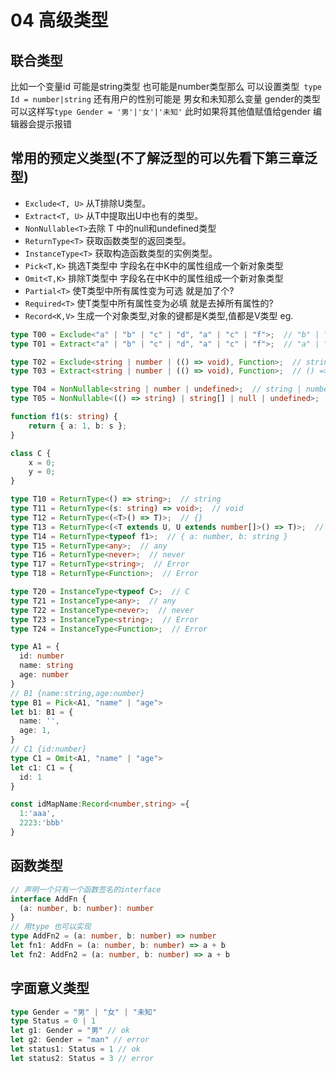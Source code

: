 # 04 高级类型

## 联合类型

比如一个变量id 可能是string类型 也可能是number类型那么 可以设置类型``` type Id = number|string```
还有用户的性别可能是 男女和未知那么变量 gender的类型 可以这样写```type Gender = '男'|'女'|'未知'``` 此时如果将其他值赋值给gender 编辑器会提示报错

## 常用的预定义类型(不了解泛型的可以先看下第三章泛型)
* ```Exclude<T, U>``` 从T排除U类型。
* ```Extract<T, U>``` 从T中提取出U中也有的类型。
* ```NonNullable<T>```去除 T 中的null和undefined类型
* ```ReturnType<T>``` 获取函数类型的返回类型。
* ```InstanceType<T>``` 获取构造函数类型的实例类型。
* ```Pick<T,K>``` 挑选T类型中 字段名在中K中的属性组成一个新对象类型
* ```Omit<T,K>``` 排除T类型中 字段名在中K中的属性组成一个新对象类型
* ```Partial<T>``` 使T类型中所有属性变为可选 就是加了个?
* ```Required<T>``` 使T类型中所有属性变为必填 就是去掉所有属性的?
* ```Record<K,V>``` 生成一个对象类型,对象的键都是K类型,值都是V类型
eg.
```typescript
type T00 = Exclude<"a" | "b" | "c" | "d", "a" | "c" | "f">;  // "b" | "d"
type T01 = Extract<"a" | "b" | "c" | "d", "a" | "c" | "f">;  // "a" | "c"

type T02 = Exclude<string | number | (() => void), Function>;  // string | number
type T03 = Extract<string | number | (() => void), Function>;  // () => void

type T04 = NonNullable<string | number | undefined>;  // string | number
type T05 = NonNullable<(() => string) | string[] | null | undefined>;  // (() => string) | string[]

function f1(s: string) {
    return { a: 1, b: s };
}

class C {
    x = 0;
    y = 0;
}

type T10 = ReturnType<() => string>;  // string
type T11 = ReturnType<(s: string) => void>;  // void
type T12 = ReturnType<(<T>() => T)>;  // {}
type T13 = ReturnType<(<T extends U, U extends number[]>() => T)>;  // number[]
type T14 = ReturnType<typeof f1>;  // { a: number, b: string }
type T15 = ReturnType<any>;  // any
type T16 = ReturnType<never>;  // never
type T17 = ReturnType<string>;  // Error
type T18 = ReturnType<Function>;  // Error

type T20 = InstanceType<typeof C>;  // C
type T21 = InstanceType<any>;  // any
type T22 = InstanceType<never>;  // never
type T23 = InstanceType<string>;  // Error
type T24 = InstanceType<Function>;  // Error

type A1 = {
  id: number
  name: string
  age: number
}
// B1 {name:string,age:number}
type B1 = Pick<A1, "name" | "age">
let b1: B1 = {
  name: '',
  age: 1,
}
// C1 {id:number}
type C1 = Omit<A1, "name" | "age">
let c1: C1 = {
  id: 1
}

const idMapName:Record<number,string> ={
  1:'aaa',
  2223:'bbb'
} 

```

## 函数类型
```typescript
// 声明一个只有一个函数签名的interface
interface AddFn {
  (a: number, b: number): number
}
// 用type 也可以实现
type AddFn2 = (a: number, b: number) => number
let fn1: AddFn = (a: number, b: number) => a + b
let fn2: AddFn2 = (a: number, b: number) => a + b
```
## 字面意义类型
```typescript
type Gender = "男" | "女" | "未知"
type Status = 0 | 1
let g1: Gender = "男" // ok
let g2: Gender = "man" // error
let status1: Status = 1 // ok
let status2: Status = 3 // error
```
